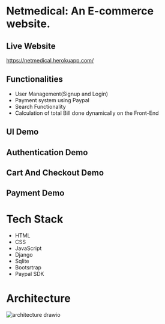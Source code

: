 # Netmedical: An E-commerce website.

## Live Website
https://netmedical.herokuapp.com/

## Functionalities
+ User Management(Signup and Login)
+ Payment system using Paypal
+ Search Functionality
+ Calculation of total Bill done dynamically on the Front-End

## UI Demo
## Authentication Demo
## Cart And Checkout Demo
## Payment Demo

# Tech Stack
+ HTML
+ CSS
+ JavaScript
+ Django
+ Sqlite
+ Bootsrtrap
+ Paypal SDK

# Architecture
![architecture drawio](https://user-images.githubusercontent.com/80830461/154442058-a2e97c0c-3f0d-4c90-93bd-bf98ff460015.png)
